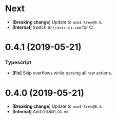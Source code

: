 # Next

- **[Breaking change]** Update to `avm1-tree@0.5`.
- **[Internal]** Switch to `travis-ci.com` for CI.

# 0.4.1 (2019-05-21)

### Typescript

- **[Fix]** Skip overflows while parsing all raw actions.

# 0.4.0 (2019-05-21)

- **[Breaking change]** Update to `avm1-tree@0.4`.
- **[Internal]** Add `CHANGELOG.md`.
